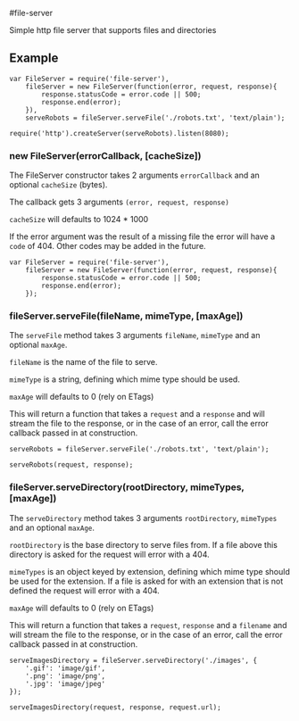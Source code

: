 #file-server

Simple http file server that supports files and directories


## Example

    var FileServer = require('file-server'),
        fileServer = new FileServer(function(error, request, response){
            response.statusCode = error.code || 500;
            response.end(error);
        }),
        serveRobots = fileServer.serveFile('./robots.txt', 'text/plain');

    require('http').createServer(serveRobots).listen(8080);


### new FileServer(errorCallback, [cacheSize])

The FileServer constructor takes 2 arguments `errorCallback` and an optional `cacheSize` (bytes).

The callback gets 3 arguments `(error, request, response)`

`cacheSize` will defaults to 1024 * 1000

If the error argument was the result of a missing file the error will have a `code` of 404. Other codes may be added in the future.

    var FileServer = require('file-server'),
        fileServer = new FileServer(function(error, request, response){
            response.statusCode = error.code || 500;
            response.end(error);
        });


### fileServer.serveFile(fileName, mimeType, [maxAge])

The `serveFile` method takes 3 arguments `fileName`, `mimeType` and an optional `maxAge`.

`fileName` is the name of the file to serve.

`mimeType` is a string, defining which mime type should be used.

`maxAge` will defaults to 0 (rely on ETags)

This will return a function that takes a `request` and a `response` and will stream the file to the response, or in the case of an error, call the error callback passed in at construction.

    serveRobots = fileServer.serveFile('./robots.txt', 'text/plain');
    
    serveRobots(request, response);


### fileServer.serveDirectory(rootDirectory, mimeTypes, [maxAge])

The `serveDirectory` method takes 3 arguments `rootDirectory`, `mimeTypes` and an optional `maxAge`.

`rootDirectory` is the base directory to serve files from. If a file above this directory is asked for the request will error with a 404.

`mimeTypes` is an object keyed by extension, defining which mime type should be used for the extension. If a file is asked for with an extension that is not defined the request will error with a 404.

`maxAge` will defaults to 0 (rely on ETags)

This will return a function that takes a `request`, `response` and a `filename` and will stream the file to the response, or in the case of an error, call the error callback passed in at construction.

    serveImagesDirectory = fileServer.serveDirectory('./images', {
        '.gif': 'image/gif',
        '.png': 'image/png',
        '.jpg': 'image/jpeg'
    });

    serveImagesDirectory(request, response, request.url);
